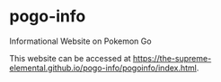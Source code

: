 # pogo-info
Informational Website on Pokemon Go

This website can be accessed at https://the-supreme-elemental.github.io/pogo-info/pogoinfo/index.html. 
